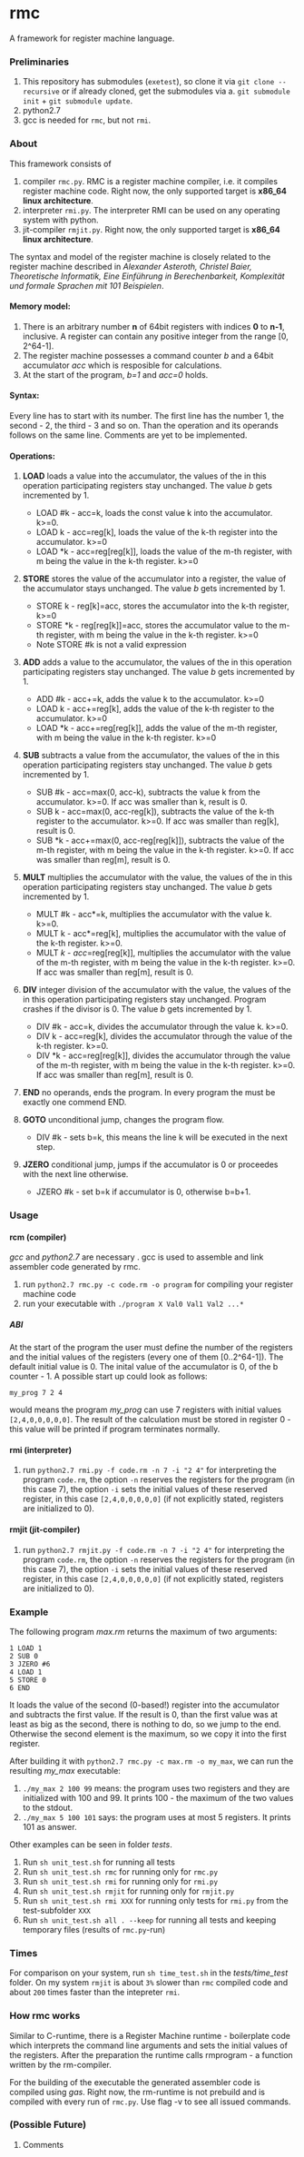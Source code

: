 # rmc

A framework for register machine language.

### Preliminaries

  1. This repository has submodules (`exetest`), so clone it via `git clone --recursive` or if already cloned, get the submodules via a. `git submodule init` + `git submodule update`.
  2. python2.7
  3. gcc is needed for `rmc`, but not `rmi`.

### About

This framework consists of
   1. compiler `rmc.py`. RMC is a register machine compiler, i.e. it compiles register machine code. Right now, the only supported target is **x86_64 linux architecture**.
   2. interpreter `rmi.py`. The interpreter RMI can be used on any operating system with python. 
   3. jit-compiler `rmjit.py`. Right now, the only supported target is **x86_64 linux architecture**.

The syntax and model of the register machine is closely related to the register machine described in *Alexander Asteroth, Christel Baier, Theoretische Informatik, Eine Einführung in Berechenbarkeit, Komplexität
und formale Sprachen mit 101 Beispielen*.

#### Memory model:
   1. There is an arbitrary number **n** of 64bit registers with indices **0** to **n-1**, inclusive. A register can contain any positive integer from the range [0, 2^64-1].
   2. The register machine possesses a command counter *b* and a 64bit accumulator *acc* which is resposible for calculations.
   3. At the start of the program, *b=1* and *acc=0* holds.
   
#### Syntax:
   Every line has to start with its number. The first line has the number 1, the second - 2, the third - 3 and so on. Than the operation and its operands follows on the same line.
   Comments are yet to be implemented.
   
#### Operations:

1. **LOAD** loads a value into the accumulator, the values of the in this operation participating registers stay unchanged. The value *b* gets incremented by 1.
    * LOAD #k - acc=k, loads the const value k into the accumulator. k>=0. 
    * LOAD k  - acc=reg[k], loads the value of the k-th register into the accumulator. k>=0
    * LOAD *k - acc=reg[reg[k]], loads the value of the m-th register, with m being the value in the k-th register. k>=0

2. **STORE** stores the value of the accumulator into a register, the value of the accumulator stays unchanged.  The value *b* gets incremented by 1.
    * STORE k - reg[k]=acc, stores the accumulator into the k-th register, k>=0
    * STORE *k - reg[reg[k]]=acc, stores the accumulator value to the m-th register, with m being the value in the k-th register. k>=0
    * Note STORE #k is not a valid expression
3. **ADD** adds a value to the accumulator, the values of the in this operation participating registers stay unchanged. The value *b* gets incremented by 1.
    * ADD #k  - acc+=k, adds the value k to the accumulator. k>=0
    * LOAD k  - acc+=reg[k], adds the value of the k-th register to the accumulator. k>=0
    * LOAD *k - acc+=reg[reg[k]], adds the value of the m-th register, with m being the value in the k-th register. k>=0
4. **SUB** subtracts a value from the accumulator, the values of the in this operation participating registers stay unchanged. The value *b* gets incremented by 1.
    * SUB #k  - acc=max(0, acc-k), subtracts the value k from the accumulator. k>=0. If acc was smaller than k, result is 0.
    * SUB k  - acc=max(0, acc-reg[k]), subtracts the value of the k-th register to the accumulator. k>=0. If acc was smaller than reg[k], result is 0.
    * SUB *k - acc+=max(0, acc-reg[reg[k]]), subtracts the value of the m-th register, with m being the value in the k-th register. k>=0. If acc was smaller than reg[m], result is 0.   
5. **MULT** multiplies the accumulator with the value, the values of the in this operation participating registers stay unchanged. The value *b* gets incremented by 1.
    * MULT #k  - acc*=k, multiplies the accumulator with the value k. k>=0. 
    * MULT k  - acc*=reg[k], multiplies the accumulator with the value of the k-th register. k>=0.
    * MULT *k - acc*=reg[reg[k]], multiplies the accumulator with the value of the m-th register, with m being the value in the k-th register. k>=0. If acc was smaller than reg[m], result is 0.     
6. **DIV** integer division of the accumulator with the value, the values of the in this operation participating registers stay unchanged. Program crashes if the divisor is 0. The value *b* gets incremented by 1.
    * DIV #k  - acc\=k, divides the accumulator through the value k. k>=0. 
    * DIV k  - acc\=reg[k], divides the accumulator through the value of the k-th register. k>=0.
    * DIV *k - acc\=reg[reg[k]], divides the accumulator through the value of the m-th register, with m being the value in the k-th register. k>=0. If acc was smaller than reg[m], result is 0.
7. **END**  no operands, ends the program. In every program the must be exactly one commend END.
8. **GOTO** unconditional jump, changes the program flow.
    * DIV #k - sets b=k, this means the line k will be executed in the next step.
9. **JZERO** conditional jump, jumps if the accumulator is 0 or proceedes with the next line otherwise.
    * JZERO #k -  set b=k if accumulator is 0, otherwise b=b+1.
     
### Usage 

#### rcm (compiler)

*gcc* and *python2.7* are necessary . gcc is used to assemble and link assembler code generated by rmc. 

   1. run `python2.7 rmc.py -c code.rm -o program` for compiling your register machine code
   2. run your executable with `./program X Val0 Val1 Val2 ...*`

##### ABI
   At the start of the program the user must define the number of the registers and the initial values of the registers (every one of them [0..2^64-1]). The default initial value is 0. The inital value of the accumulator is 0, of the b counter - 1.
   A possible start up could look as follows:
   
    my_prog 7 2 4
   
   would means the program *my_prog* can use 7 registers with initial values `[2,4,0,0,0,0,0]`.
   The result of the calculation must be stored in register 0 - this value will be printed if program terminates normally.


#### rmi (interpreter)

  1. run `python2.7 rmi.py -f code.rm -n 7 -i "2 4"` for interpreting the program `code.rm`, the option `-n` reserves the registers for the program (in this case 7), the option `-i` sets the initial values of these reserved register, in this case `[2,4,0,0,0,0,0]` (if not explicitly stated, registers are initialized to 0).

#### rmjit (jit-compiler)

  1. run `python2.7 rmjit.py -f code.rm -n 7 -i "2 4"` for interpreting the program `code.rm`, the option `-n` reserves the registers for the program (in this case 7), the option `-i` sets the initial values of these reserved register, in this case `[2,4,0,0,0,0,0]` (if not explicitly stated, registers are initialized to 0).
   
### Example

The following program *max.rm* returns the maximum of two arguments:

    1 LOAD 1
    2 SUB 0
    3 JZERO #6
    4 LOAD 1
    5 STORE 0
    6 END

It loads the value of the second (0-based!) register into the accumulator and subtracts the first value. If the result is 0, than the first value was at least as big as the second, there is nothing to do, so we jump to the end. Otherwise the second element is the maximum, so we copy it into the first register.

After building it with `python2.7 rmc.py -c max.rm -o my_max`, we can run the resulting *my_max* executable:
   1. `./my_max 2 100 99` means: the program uses two registers and they are initialized with 100 and 99. It prints 100 - the maximum of the two values to the stdout.
   2. `./my_max 5 100 101` says: the program uses at most 5 registers. It prints 101 as answer.
    
Other examples can be seen in folder *tests*. 
   1. Run `sh unit_test.sh` for running all tests
   2. Run `sh unit_test.sh rmc` for running only for `rmc.py`
   3. Run `sh unit_test.sh rmi` for running only for `rmi.py`
   3. Run `sh unit_test.sh rmjit` for running only for `rmjit.py`
   4. Run `sh unit_test.sh rmi XXX` for running only tests for `rmi.py` from the test-subfolder `XXX` 
   5. Run `sh unit_test.sh all . --keep` for running all tests and keeping temporary files (results of `rmc.py`-run)

### Times

For comparison on your system, run `sh time_test.sh` in the *tests/time_test*  folder. On my system `rmjit` is about `3%` slower than `rmc` compiled code and about `200` times faster than the intepreter `rmi`.
 
### How rmc works    
Similar to C-runtime, there is a Register Machine runtime - boilerplate code which interprets the command line arguments and sets the initial values of the registers. After the preparation the runtime calls rmprogram - a function written by the rm-compiler. 

For the building of the executable the generated assembler code is compiled using *gas*. Right now, the rm-runtime is not prebuild and is compiled with every run of `rmc.py`. Use flag -v to see all issued commands.

### (Possible Future)

   1. Comments

